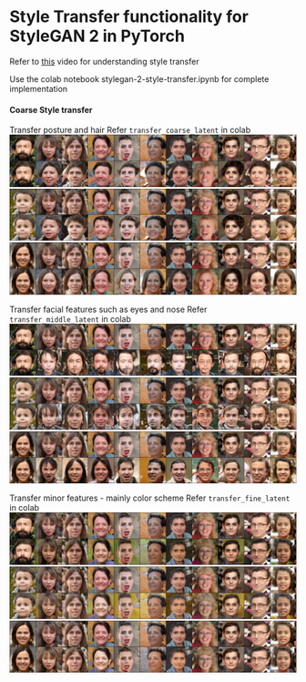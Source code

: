 # Style Transfer functionality for StyleGAN 2 in PyTorch

Refer to [this](https://www.youtube.com/watch?v=kSLJriaOumA) video for understanding style transfer

Use the colab notebook stylegan-2-style-transfer.ipynb for complete implementation

#### Coarse Style transfer
Transfer posture and hair
Refer `transfer_coarse_latent` in colab
![](sample/coarse_transfer_bearded-man.png)
![](sample/coarse_transfer_kid-worried.png)
![](sample/coarse_transfer_frontal-black-hair-female.png)

Transfer facial features such as eyes and nose
Refer `transfer_middle_latent` in colab
![](sample/middle_transfer_bearded-man.png)
![](sample/middle_transfer_kid-worried.png)
![](sample/middle_transfer_frontal-black-hair-female.png)

Transfer minor features - mainly color scheme
Refer `transfer_fine_latent` in colab
![](sample/fine_transfer_bearded-man.png)
![](sample/fine_transfer_kid-worried.png)
![](sample/fine_transfer_frontal-black-hair-female.png)
